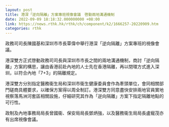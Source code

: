 ```yaml
---
layout: post
title: 港深「逆向隔離」方案專班視像會議　啓動兩地溝通機制
date: 2022-09-09 18:18:32.000000000 +08:00
link: https://news.rthk.hk/rthk/ch/component/k2/1666257-20220909.htm
categories: rthk
---
```


政務司司長陳國基和深圳市市長覃偉中舉行港深「逆向隔離」方案專班的視像會議。

港深雙方正式啓動政務司司長與深圳市市長之間的兩地溝通機制，商討「逆向隔離」方案的構思，讓由香港前赴內地的人士先在香港隔離，再以閉環方式進入深圳，以符合內地「7+3」的隔離規定。

港深雙方分別指定醫務衞生局和深圳市衞生健康委員會作為牽頭單位，會同相關部門磋商具體要求，以確保方案得以周全制訂。港深雙方同意盡快安排兩地官員實地視察落馬洲河套區相關設施，仔細研究其作為「逆向隔離」方案下指定隔離地點的可行性。 

政制及內地事務局局長曾國衞、保安局局長鄧炳強，以及醫務衞生局局長盧寵茂亦有出席視像會議。
